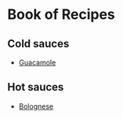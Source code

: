 # Book of Recipes

## Cold sauces
* [Guacamole](guacamole.md)

## Hot sauces
* [Bolognese](bolognese.md)
